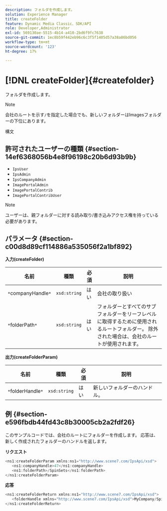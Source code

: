 ```yaml
---
description: フォルダを作成します。
solution: Experience Manager
title: createFolder
feature: Dynamic Media Classic、SDK/API
role: Developer,Administrator
exl-id: 569130ae-5515-4b14-a410-2bd6f9fc7638
source-git-commit: 1ec8b59f442eb96c6c3f5f1405d57a38a86bd056
workflow-type: tm+mt
source-wordcount: '123'
ht-degree: 17%

---
```


# [!DNL createFolder]{#createfolder}

フォルダを作成します。

>[!NOTE]
>
>会社のルートを示す`/`を指定した場合でも、新しいフォルダーはImagesフォルダーの下位にあります。

構文

## 許可されたユーザーの種類 {#section-14ef6368056b4e8f96198c20b6d93b9b}

* `IpsUser`
* `IpsAdmin`
* `IpsCompanyAdmin`
* `ImagePortalAdmin`
* `ImagePortalContrib`
* `ImagePortalContribUser`

>[!NOTE]
>
>ユーザーは、親フォルダーに対する読み取り/書き込みアクセス権を持っている必要があります。

## パラメータ {#section-c00d8d89cf114886a535056f2a1bf892}

**入力(createFolder)**

| 名前 | 種類 | 必須 | 説明 |
|---|---|---|---|
| `*`companyHandle`*` | `xsd:string` | はい | 会社の取り扱い |
| `*`folderPath`*` | `xsd:string` | はい | フォルダーとすべてのサブフォルダーをリーフレベルに取得するために使用されるルートフォルダー。 除外された場合は、会社のルートが使用されます。 |

**出力(createFolderParam)**

| 名前 | 種類 | 必須 | 説明 |
|---|---|---|---|
| `*`folderHandle`*` | `xsd:string` | はい | 新しいフォルダーのハンドル。 |

## 例 {#section-e596fbdb44fd43c8b30005cb2a2fdf26}

このサンプルコードでは、会社のルートにフォルダーを作成します。 応答は、新しく作成されたフォルダーのハンドルを返します。

**リクエスト**

```java
<ns1:createFolderParam xmlns:ns1="http://www.scene7.com/IpsApi/xsd">
   <ns1:companyHandle>47</ns1:companyHandle>
   <ns1:folderPath>/SpinSets</ns1:folderPath>
</ns1:createFolderParam>
```

**応答**

```java
<ns1:createFolderReturn xmlns:ns1="http://www.scene7.com/IpsApi/xsd">
   <folderHandle xmlns="http://www.scene7.com/IpsApi/xsd">MyCompany/SpinSets/</folderHandle>
</ns1:createFolderReturn>
```
